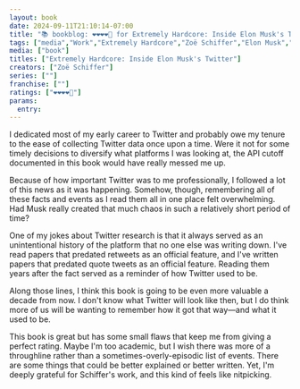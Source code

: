 ```yaml
---
layout: book
date: 2024-09-11T21:10:14-07:00
title: "📚 bookblog: ❤️❤️❤️❤️🖤 for Extremely Hardcore: Inside Elon Musk's Twitter, by Zoë Schiffer"
tags: ["media","Work","Extremely Hardcore","Zoë Schiffer","Elon Musk","Twitter","research"]
media: ["book"]
titles: ["Extremely Hardcore: Inside Elon Musk's Twitter"]
creators: ["Zoë Schiffer"]
series: [""]
franchise: [""]
ratings: ["❤️❤️❤️❤️🖤"]
params:
  entry:
---
```


I dedicated most of my early career to Twitter and probably owe my tenure to the ease of collecting Twitter data once upon a time. Were it not for some timely decisions to diversify what platforms I was looking at, the API cutoff documented in this book would have really messed me up.

Because of how important Twitter was to me professionally, I followed a lot of this news as it was happening. Somehow, though, remembering all of these facts and events as I read them all in one place felt overwhelming. Had Musk really created that much chaos in such a relatively short period of time?

One of my jokes about Twitter research is that it always served as an unintentional history of the platform that no one else was writing down. I've read papers that predated retweets as an official feature, and I've written papers that predated quote tweets as an official feature. Reading them years after the fact served as a reminder of how Twitter used to be.

Along those lines, I think this book is going to be even more valuable a decade from now. I don't know what Twitter will look like then, but I do think more of us will be wanting to remember how it got that way—and what it used to be.

This book is great but has some small flaws that keep me from giving a perfect rating. Maybe I'm too academic, but I wish there was more of a throughline rather than a sometimes-overly-episodic list of events. There are some things that could be better explained or better written. Yet, I'm deeply grateful for Schiffer's work, and this kind of feels like nitpicking.
